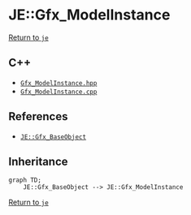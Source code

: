 # JE::Gfx_ModelInstance

[Return to `je`](/docs/je.md)

## C++

- [`Gfx_ModelInstance.hpp`](/src/je/Gfx_ModelInstance.hpp)
- [`Gfx_ModelInstance.cpp`](/src/je/Gfx_ModelInstance.cpp)

## References

- [`JE::Gfx_BaseObject`](/docs/je/Gfx_BaseObject.md)

## Inheritance

```mermaid
graph TD;
    JE::Gfx_BaseObject --> JE::Gfx_ModelInstance
```

[Return to `je`](/docs/je.md)